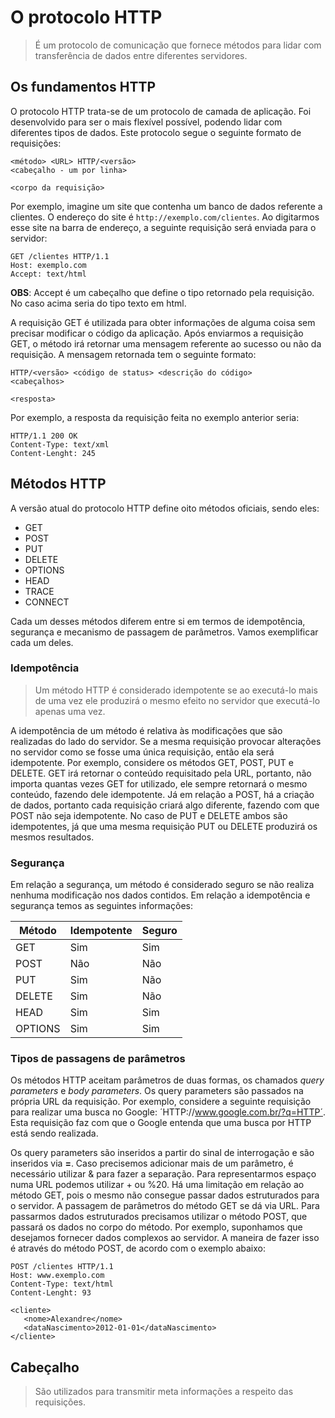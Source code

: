# O protocolo HTTP

>É um protocolo de comunicação que fornece métodos para lidar com transferência de dados entre diferentes servidores.

## Os fundamentos HTTP

O protocolo HTTP trata-se de um protocolo de camada de aplicação. Foi desenvolvido para ser o mais flexível possível, podendo lidar com diferentes tipos de dados. Este protocolo segue o seguinte formato de requisições:

```
<método> <URL> HTTP/<versão>
<cabeçalho - um por linha>

<corpo da requisição>
```

Por exemplo, imagine um site que contenha um banco de dados referente a clientes. O endereço do site é `http://exemplo.com/clientes`. Ao digitarmos esse site na barra de endereço, a seguinte requisição será enviada para o servidor:

```
GET /clientes HTTP/1.1
Host: exemplo.com
Accept: text/html
```

**OBS**: Accept é um cabeçalho que define o tipo retornado pela requisição. No caso acima seria do tipo texto em html.

A requisição GET é utilizada para obter informações de alguma coisa sem precisar modificar o código da aplicação. Após enviarmos a requisição GET, o método irá retornar uma mensagem referente ao sucesso ou não da requisição. A mensagem retornada tem o seguinte formato:

```
HTTP/<versão> <código de status> <descrição do código>
<cabeçalhos>

<resposta>
```

Por exemplo, a resposta da requisição feita no exemplo anterior seria:

```
HTTP/1.1 200 OK
Content-Type: text/xml
Content-Lenght: 245
```
## Métodos HTTP

A versão atual do protocolo HTTP define oito métodos oficiais, sendo eles:
- GET
- POST
- PUT
- DELETE
- OPTIONS
- HEAD
- TRACE
- CONNECT

Cada um desses métodos diferem entre si em termos de idempotência, segurança e mecanismo de passagem de parâmetros. Vamos exemplificar cada um deles.

### Idempotência

>Um método HTTP é considerado idempotente se ao executá-lo mais de uma vez ele produzirá o mesmo efeito no servidor que executá-lo apenas uma vez.

A idempotência de um método é relativa às modificações que são realizadas do lado do servidor. Se a mesma requisição provocar alterações no servidor como se fosse uma única requisição, então ela será idempotente. Por exemplo, considere os métodos GET, POST, PUT e DELETE. GET irá retornar o conteúdo requisitado pela URL, portanto, não importa quantas vezes GET for utilizado, ele sempre retornará o mesmo conteúdo, fazendo dele idempotente. Já em relação a POST, há a criação de dados, portanto cada requisição criará algo diferente, fazendo com que POST não seja idempotente. No caso de PUT e DELETE ambos são idempotentes, já que uma mesma requisição PUT ou DELETE produzirá os mesmos resultados.

 ### Segurança

 Em relação a segurança, um método é considerado seguro se não realiza nenhuma modificação nos dados contidos. Em relação a idempotência e segurança temos as seguintes informações:
 
 |Método|Idempotente|Seguro|
 |---|---|---|
 |GET|Sim|Sim|
 |POST|Não|Não|
 |PUT|Sim|Não|
 |DELETE|Sim|Não|
 |HEAD|Sim|Sim|
 |OPTIONS|Sim|Sim|

### Tipos de passagens de parâmetros

Os métodos HTTP aceitam parâmetros de duas formas, os chamados *query parameters* e *body parameters*. Os query parameters são passados na própria URL da requisição. Por exemplo, considere a seguinte requisição para realizar uma busca no Google: ´HTTP://www.google.com.br/?q=HTTP´. Esta requisição faz com que o Google entenda que uma busca por HTTP está sendo realizada. 

Os query parameters são inseridos a partir do sinal de interrogação e são inseridos via **<chave>=<valor>**. Caso precisemos adicionar mais de um parâmetro, é necessário utilizar & para fazer a separação. Para representarmos espaço numa URL podemos utilizar + ou %20. Há uma limitação em relação ao método GET, pois o mesmo não consegue passar dados estruturados para o servidor. A passagem de parâmetros do método GET se dá via URL. Para passarmos dados estruturados precisamos utilizar o método POST, que passará os dados no corpo do método. Por exemplo, suponhamos que desejamos fornecer dados complexos ao servidor. A maneira de fazer isso é através do método POST, de acordo com o exemplo abaixo:

```
POST /clientes HTTP/1.1
Host: www.exemplo.com
Content-Type: text/html
Content-Lenght: 93

<cliente>
   <nome>Alexandre</nome>
   <dataNascimento>2012-01-01</dataNascimento>
</cliente>
```
## Cabeçalho

>São utilizados para transmitir meta informações a respeito das requisições.



